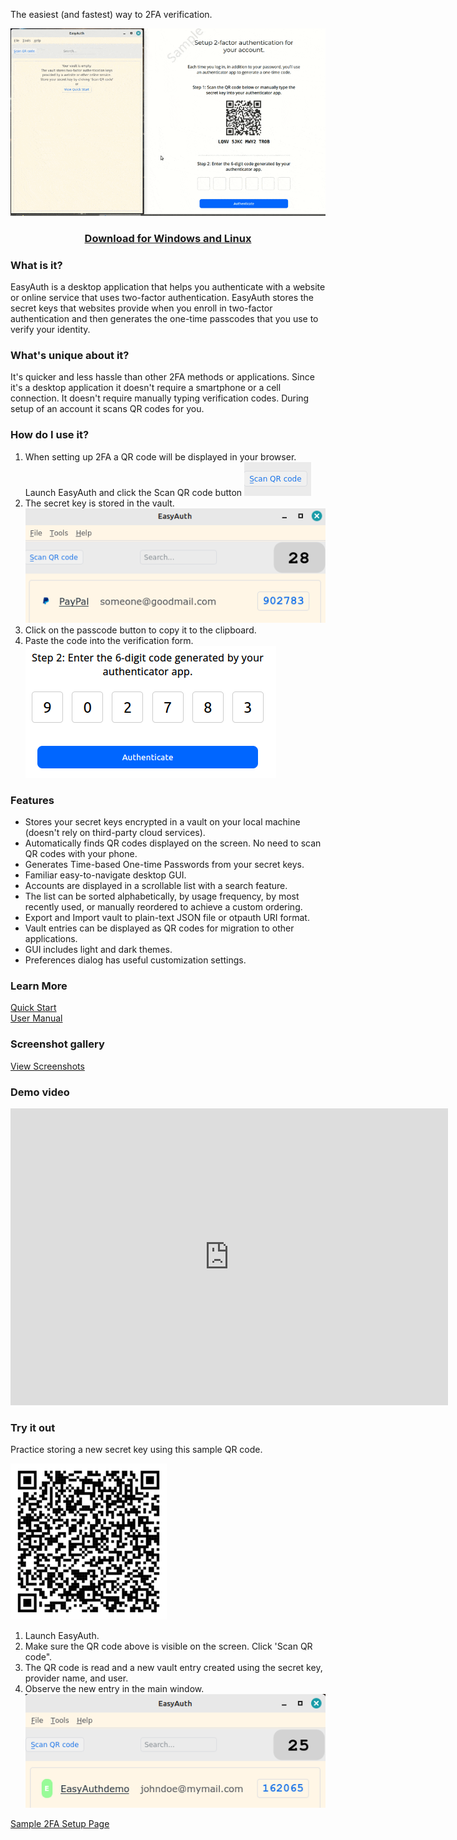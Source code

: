 
The easiest (and fastest) way to 2FA verification.

![Main Window](assets/EasyAuth_setup_demo.gif)  
<h3 style="text-align: center;"> 
<a href="https://github.com/jdalbey/EasyAuth/releases/latest">Download for Windows and Linux</a>  
</h3>

### What is it?  
EasyAuth is a desktop application that helps you authenticate with a website or online service that uses two-factor authentication. EasyAuth stores the secret keys that websites provide when you enroll in two-factor authentication and then generates the one-time passcodes that you use to verify your identity.

### What's unique about it?  
It's quicker and less hassle than other 2FA methods or applications.
Since it's a desktop application it doesn't require a smartphone or a cell connection.
It doesn't require manually typing verification codes.
During setup of an account it scans QR codes for you. 

### How do I use it?  
1. When setting up 2FA a QR code will be displayed in your browser. Launch EasyAuth and click the Scan QR code button ![Scan QR code button](assets/Scan-qr-code-button.png)
2. The secret key is stored in the vault.
    ![QR code found](assets/Step1-scan.png)
3. Click on the passcode button to copy it to the clipboard.
4. Paste the code into the verification form.
   ![Step2](assets/Step2-paste.png)


### Features
 - Stores your secret keys encrypted in a vault on your local machine (doesn't rely on third-party cloud services).
 - Automatically finds QR codes displayed on the screen.  No need to scan QR codes with your phone.
 - Generates Time-based One-time Passwords from your secret keys.
 - Familiar easy-to-navigate desktop GUI.
 - Accounts are displayed in a scrollable list with a search feature.
 - The list can be sorted alphabetically, by usage frequency, by most recently used, or manually reordered to achieve a custom ordering. 
 - Export and Import vault to plain-text JSON file or otpauth URI format.
 - Vault entries can be displayed as QR codes for migration to other applications.
 - GUI includes light and dark themes.
 - Preferences dialog has useful customization settings.

### Learn More
 [Quick Start](https://github.com/jdalbey/EasyAuth/blob/master/docs/Quick%20Start%20Guide.md)  
 [User Manual](https://github.com/jdalbey/EasyAuth/wiki/User-Manual#easyauth-user-manual)  

### Screenshot gallery
[View Screenshots](screenshot_gallery.md)  

### Demo video
 <iframe width="700" height="475" src="https://www.youtube.com/embed/SoGLSwxYSWA" title="EasyAuth v0.2.1 Demo - setup two-factor authentication" frameborder="0" allow="accelerometer; autoplay; clipboard-write; encrypted-media; gyroscope; picture-in-picture; web-share" referrerpolicy="strict-origin-when-cross-origin" allowfullscreen></iframe>  

### Try it out
Practice storing a new secret key using this sample QR code.  

![sample qr code](assets/img-qrcode-easyauth-demo.png)  

1. Launch EasyAuth.
2. Make sure the QR code above is visible on the screen. Click 'Scan QR code".
3. The QR code is read and a new vault entry created using the secret key, provider name, and user. 
4. Observe the new entry in the main window. ![Vault entry](assets/EasyAuthdemo-vault-entry.png)

  


[Sample 2FA Setup Page](Setup2FA_1_QRcode.html)


